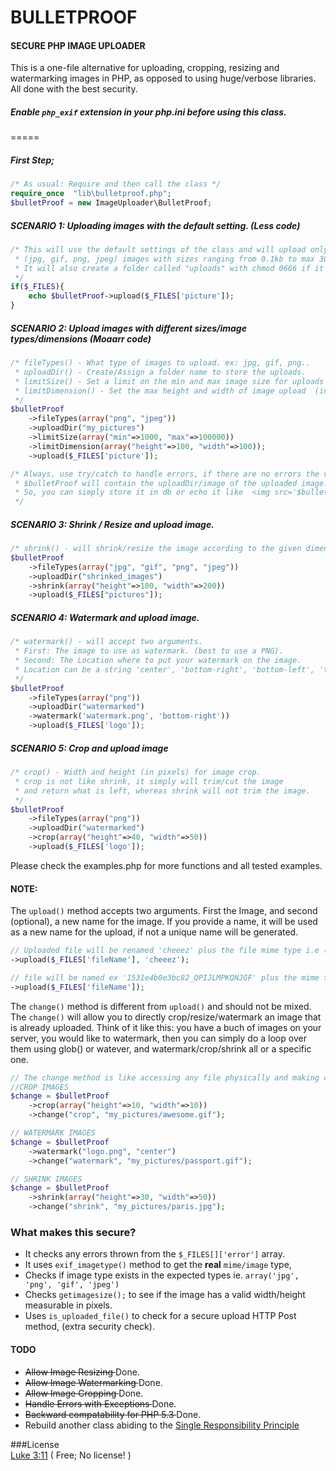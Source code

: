 # BULLETPROOF
#### SECURE PHP IMAGE UPLOADER
This is a one-file alternative for uploading, cropping, resizing and watermarking
images in PHP, as opposed to using huge/verbose libraries. All done with the best security. 

##### **Enable** `php_exif` extension in your php.ini before using this class.
=====
##### First Step;
````php
/* As usual: Require and then call the class */
require_once  "lib\bulletproof.php";
$bulletProof = new ImageUploader\BulletProof;
````

##### SCENARIO 1: Uploading images with the default setting. (Less code)
````php
/* This will use the default settings of the class and will upload only
 * (jpg, gif, png, jpeg) images with sizes ranging from 0.1kb to max 30kbs
 * It will also create a folder called "uploads" with chmod 0666 if it does not exist.
 */ 
if($_FILES){
    echo $bulletProof->upload($_FILES['picture']);
}
````

##### SCENARIO 2: Upload images with different sizes/image types/dimensions (Moaarr code)
````php
/* fileTypes() - What type of images to upload. ex: jpg, gif, png..
 * uploadDir() - Create/Assign a folder name to store the uploads.
 * limitSize() - Set a limit on the min and max image size for uploads (in bytes)
 * limitDimension() - Set the max height and width of image upload  (in pixels)
 */
$bulletProof
    ->fileTypes(array("png", "jpeg"))
    ->uploadDir("my_pictures")
    ->limitSize(array("min"=>1000, "max"=>100000))
    ->limitDimension(array("height"=>100, "width"=>100));
    ->upload($_FILES['picture']);

/* Always, use try/catch to handle errors, if there are no errors the variable
 * $bulletProof will contain the uploadDir/image of the uploaded image.
 * So, you can simply store it in db or echo it like  <img src='$bulletProof' />;        
 */
````

##### SCENARIO 3: Shrink / Resize and upload image.
````php
/* shrink() - will shrink/resize the image according to the given dimensions (in pixels) */
$bulletProof
    ->fileTypes(array("jpg", "gif", "png", "jpeg"))
    ->uploadDir("shrinked_images")
    ->shrink(array("height"=>100, "width"=>200))
    ->upload($_FILES["pictures"]);
````

##### SCENARIO 4: Watermark and upload image.
````php
/* watermark() - will accept two arguments.
 * First: The image to use as watermark. (best to use a PNG).
 * Second: The Location where to put your watermark on the image.
 * Location can be a string 'center', 'bottom-right', 'bottom-left', 'top-left'...
 */
$bulletProof
    ->fileTypes(array("png"))
    ->uploadDir("watermarked")
    ->watermark('watermark.png', 'bottom-right'))
    ->upload($_FILES['logo']);
````

##### SCENARIO 5: Crop and upload image
````php
/* crop() - Width and height (in pixels) for image crop.
 * crop is not like shrink, it simply will trim/cut the image
 * and return what is left, whereas shrink will not trim the image.
 */
$bulletProof
    ->fileTypes(array("png"))
    ->uploadDir("watermarked")
    ->crop(array("height"=>40, "width"=>50))
    ->upload($_FILES['logo']);
````

Please check the examples.php for more functions and all tested examples.


#### NOTE:
 The `upload()` method accepts two arguments. First the Image, and second (optional), a new name for the image.
 If you provide a name, it will be used as a new name for the upload, if not a unique name will be generated.
````php
// Uploaded file will be renamed 'cheeez' plus the file mime type i.e (jpg/png/gif...).
->upload($_FILES['fileName'], 'cheeez');

// file will be named ex '1531e4b0e3bc82_QPIJLMPKQNJGF' plus the mime type
->upload($_FILES['fileName']);
````

The `change()` method is different from `upload()` and should not be mixed.
The `change()` will allow you to directly crop/resize/watermark an image that is already uploaded.
Think of it like this: you have a buch of images on your server, you would like to watermark, then 
you can simply do a loop over them using glob() or watever, and watermark/crop/shrink all or 
a specific one. 

```php
// The change method is like accessing any file physically and making change to it. 
//CROP IMAGES
$change = $bulletProof
 	->crop(array("height"=>10, "width"=>10))
 	->change("crop", "my_pictures/awesome.gif");

// WATERMARK IMAGES
$change = $bulletProof
 	->watermark("logo.png", "center")
 	->change("watermark", "my_pictures/passport.gif");

// SHRINK IMAGES
$change = $bulletProof
 	->shrink(array("height"=>30, "width"=>50))
 	->change("shrink", "my_pictures/paris.jpg");
````

### What makes this secure?
* It checks any errors thrown from the `$_FILES[]['error']` array. 
* It uses `exif_imagetype()` method to get the **real** `mime/image` type,
* Checks if image type exists in the expected types ie. `array('jpg', 'png', 'gif', 'jpeg')`
* Checks `getimagesize();` to see if the image has a valid width/height measurable in pixels.
* Uses `is_uploaded_file()` to check for a secure upload HTTP Post method, (extra security check).



#### TODO
* <del> Allow Image Resizing </del> Done.
* <del> Allow Image Watermarking </del> Done.
* <del> Allow Image Cropping </del> Done.
* <del> Handle Errors with Exceptions </del> Done.
* <del> Backward compatability for PHP 5.3 </del> Done. 
* Rebuild another class abiding to the [Single Responsibility Principle](http://en.wikipedia.org/wiki/Single_responsibility_principle)




###License  
[Luke 3:11](http://www.kingjamesbibleonline.org/Luke-3-11/) ( Free; No license! )
